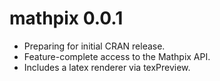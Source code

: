 # mathpix 0.0.1

* Preparing for initial CRAN release. 
* Feature-complete access to the Mathpix API.
* Includes a latex renderer via texPreview.




